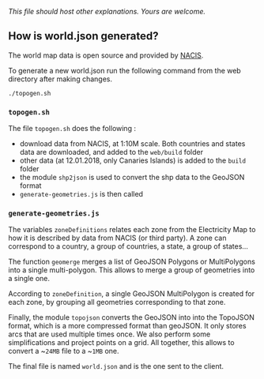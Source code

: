 *This file should host other explanations. Yours are welcome.*

## How is world.json generated?

The world map data is open source and provided by [NACIS](http://nacis.org/initiatives/natural-earth/).

To generate a new world.json run the following command from the web directory after making changes.
```
./topogen.sh
```

### `topogen.sh`

The file `topogen.sh` does the following :

- download data from NACIS, at 1:10M scale. Both countries and states data are downloaded,
and added to the `web/build` folder
- other data (at 12.01.2018, only Canaries Islands) is added to the `build` folder
- the module `shp2json` is used to convert the shp data to the GeoJSON format
- `generate-geometries.js` is then called

### `generate-geometries.js`

The variables `zoneDefinitions` relates each zone from the Electricity Map to how it is
described by data from NACIS (or third party). A zone can correspond to a country, a
group of countries, a state, a group of states...

The function `geomerge` merges a list of GeoJSON Polygons or MultiPolygons into a single
multi-polygon. This allows to merge a group of geometries into a single one.

According to `zoneDefinition`, a single GeoJSON MultiPolygon is created for each zone, by
grouping all geometries corresponding to that zone.

Finally, the module `topojson` converts the GeoJSON into into the
TopoJSON format, which is a more compressed format than geoJSON. It only stores arcs that are used multiple times once. We also perform some simplifications and project points
on a grid. All together, this allows to convert a ~`24MB` file to a ~`1MB` one.

The final file is named `world.json` and is the one sent to the client.
